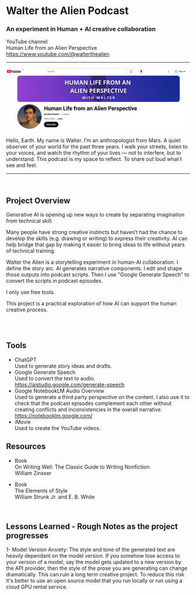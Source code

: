 # Walter the Alien Podcast
### An experiment in Human + AI creative collaboration
YouTube channel<br>
Human Life from an Alien Perspective<br>
https://www.youtube.com/@walterthealien

<hr>
<a href="https://www.youtube.com/@walterthealien">
  <img src="https://github.com/vbookshelf/Walter-the-Alien-Podcast/blob/main/images/channel.png" alt="Ep1 - Hello, Earth" width="1000">
</a>

Hello, Earth. My name is Walter. I’m an anthropologist from Mars. A quiet observer of your world for the past three years. I walk your streets, listen to your voices, and watch the rhythm of your lives — not to interfere, but to understand. This podcast is my space to reflect. To share out loud what I see and feel.

<hr>
<br>

## Project Overview

Generative AI is opening up new ways to create by separating imagination from technical skill.

Many people have strong creative instincts but haven’t had the chance to develop the skills (e.g. drawing or writing) to express their creativity. AI can help bridge that gap by making it easier to bring ideas to life without years of technical training.

Walter the Alien is a storytelling experiment in human-AI collaboration. I define the story arc. AI generates narrative components. I edit and shape those outputs into podcast scripts. Then I use "Google Generate Speech" to convert the scripts in podcast episodes. 

I only use free tools.

This project is a practical exploration of how AI can support the human creative process.

<br>
<br>

## Tools

- ChatGPT<br>
Used to generate story ideas and drafts.
- Google Generate Speech<br>
Used to convert the text to audio.<br>
https://aistudio.google.com/generate-speech
- Google NotebookLM Audio Overview<br>
  Used to generate a third party perspective on the content. I also use it to check that the podcast episodes complement each other without creating conflicts and inconsistencies in the overall narrative.<br>
https://notebooklm.google.com/
- iMovie<br>
Used to create the YouTube videos.

## Resources
- Book<br>
On Writing Well: The Classic Guide to Writing Nonfiction<br>
William Zinsser

- Book<br>
The Elements of Style<br>
 William Strunk Jr. and E. B. White

<br>

## Lessons Learned - Rough Notes as the project progresses
1- Model Version Anxiety: The style and tone of the generated text are heavily dependant on the model version. If you somehow lose access to your version of a model, say the model gets updated to a new version by the API provider, then the style of the prose you are generating can change dramatically. This can ruin a long term creative project. To reduce this risk it's better to use an open source model that you run locally or run using a cloud GPU rental service.


